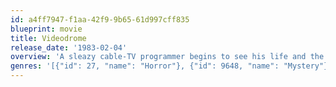 ```yaml
---
id: a4ff7947-f1aa-42f9-9b65-61d997cff835
blueprint: movie
title: Videodrome
release_date: '1983-02-04'
overview: 'A sleazy cable-TV programmer begins to see his life and the future of media spin out of control in a very unusual fashion when he acquires a new kind of programming for his station.'
genres: '[{"id": 27, "name": "Horror"}, {"id": 9648, "name": "Mystery"}, {"id": 878, "name": "Science Fiction"}]'
---
```

